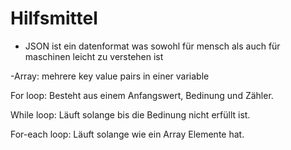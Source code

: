 # Hilfsmittel

- JSON ist ein datenformat was sowohl für mensch als auch für  maschinen leicht zu verstehen ist

-Array: mehrere key value pairs in einer variable

For loop: Besteht aus einem Anfangswert, Bedinung und Zähler.

While loop: Läuft solange bis die Bedinung nicht erfüllt ist.

For-each loop: Läuft solange wie ein Array Elemente hat.



